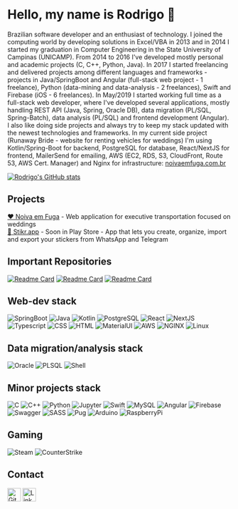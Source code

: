 # Hello, my name is Rodrigo 👋

Brazilian software developer and an enthusiast of technology. I joined the computing world by developing solutions in Excel/VBA in 2013 and in 2014 I started my graduation in Computer Engineering in the State University of Campinas (UNICAMP). From 2014 to 2016 I've developed mostly personal and academic projects (C, C++, Python, Java). In 2017 I started freelancing and delivered projects among different languages and frameworks - projects in Java/SpringBoot and Angular (full-stack web project - 1 freelance), Python (data-mining and data-analysis - 2 freelances), Swift and Firebase (iOS - 6 freelances). In May/2019 I started working full time as a full-stack web developer, where I've developed several applications, mostly handling REST API (Java, Spring, Oracle DB), data migration (PL/SQL, Spring-Batch), data analysis (PL/SQL) and frontend development (Angular). I also like doing side projects and always try to keep my stack updated with the newest technologies and frameworks. In my current side project (Runaway Bride - website for renting vehicles for weddings) I'm using Kotlin/Spring-Boot for backend, PostgreSQL for database, React/NextJS for frontend, MailerSend for emailing, AWS (EC2, RDS, S3, CloudFront, Route 53, AWS Cert. Manager) and Nginx for infrastructure: [noivaemfuga.com.br](https://noivaemfuga.com.br/)

[![Rodrigo's GitHub stats](https://github-readme-stats.vercel.app/api?username=rHilkner&count_private=true&show_icons=true&theme=gruvbox)](https://github.com/rHilkner)

## Projects
[❤️ Noiva em Fuga](https://noivaemfuga.com.br/) - Web application for executive transportation focused on weddings\
[🎁 Stikr.app](https://stikr.app/) - Soon in Play Store - App that lets you create, organize, import and export your stickers from WhatsApp and Telegram

## Important Repositories
[![Readme Card](https://github-readme-stats.vercel.app/api/pin/?username=rHilkner&repo=kotlin-boilerplate)](https://github.com/rHilkner/kotlin-boilerplate)
[![Readme Card](https://github-readme-stats.vercel.app/api/pin/?username=rHilkner&repo=chia)](https://github.com/rHilkner/chia)
[![Readme Card](https://github-readme-stats.vercel.app/api/pin/?username=rHilkner&repo=runescript-dreambot)](https://github.com/rHilkner/runescript-dreambot)

## Web-dev stack
![SpringBoot](https://img.shields.io/badge/Spring_Boot-F2F4F9?style=for-the-badge&logo=spring-boot)
![Java](https://img.shields.io/badge/Java-ED8B00?style=for-the-badge&logo=java&logoColor=white)
![Kotlin](https://img.shields.io/badge/Kotlin-0095D5?&style=for-the-badge&logo=kotlin&logoColor=white)
![PostgreSQL](https://img.shields.io/badge/PostgreSQL-316192?style=for-the-badge&logo=postgresql&logoColor=white)
![React](https://img.shields.io/badge/React-20232A?style=for-the-badge&logo=react&logoColor=61DAFB)
![NextJS](https://img.shields.io/badge/next.js-000000?style=for-the-badge&logo=nextdotjs&logoColor=white)
![Typescript](https://img.shields.io/badge/TypeScript-007ACC?style=for-the-badge&logo=typescript&logoColor=white)
![CSS](https://img.shields.io/badge/CSS3-1572B6?style=for-the-badge&logo=css3&logoColor=white)
![HTML](https://img.shields.io/badge/HTML5-E34F26?style=for-the-badge&logo=html5&logoColor=white)
![MaterialUI](https://img.shields.io/badge/Material%20UI-007FFF?style=for-the-badge&logo=mui&logoColor=white)
![AWS](https://img.shields.io/badge/Amazon_AWS-FF9900?style=for-the-badge&logo=amazonaws&logoColor=white)
![NGINX](https://img.shields.io/badge/NGINX-green?style=for-the-badge&logo=nginx&logoColor=white)
![Linux](https://img.shields.io/badge/Linux-FCC624?style=for-the-badge&logo=linux&logoColor=black)

## Data migration/analysis stack
![Oracle](https://img.shields.io/badge/Oracle-F80000?style=for-the-badge&logo=Oracle&logoColor=white)
![PLSQL](https://img.shields.io/badge/PLSQL-F80000?style=for-the-badge&logo=oracle&logoColor=black)
![Shell](https://img.shields.io/badge/Shell_Script-121011?style=for-the-badge&logo=gnu-bash&logoColor=white)

## Minor projects stack
![C](https://img.shields.io/badge/C-00599C?style=for-the-badge&logo=c&logoColor=white)
![C++](https://img.shields.io/badge/C%2B%2B-00599C?style=for-the-badge&logo=c%2B%2B&logoColor=white)
![Python](https://img.shields.io/badge/Python-FFD43B?style=for-the-badge&logo=python&logoColor=blue)
![Jupyter](https://img.shields.io/badge/Jupyter-F37626.svg?&style=for-the-badge&logo=Jupyter&logoColor=white)
![Swift](https://img.shields.io/badge/Swift-FA7343?style=for-the-badge&logo=swift&logoColor=white)
![MySQL](https://img.shields.io/badge/MySQL-005C84?style=for-the-badge&logo=mysql&logoColor=white)
![Angular](https://img.shields.io/badge/Angular-DD0031?style=for-the-badge&logo=angular&logoColor=white)
![Firebase](https://img.shields.io/badge/firebase-ffca28?style=for-the-badge&logo=firebase&logoColor=black)
![Swagger](https://img.shields.io/badge/Swagger-85EA2D?style=for-the-badge&logo=Swagger&logoColor=white)
![SASS](https://img.shields.io/badge/Sass-CC6699?style=for-the-badge&logo=sass&logoColor=white)
![Pug](https://img.shields.io/badge/Pug-E3C29B?style=for-the-badge&logo=pug&logoColor=black)
![Arduino](https://img.shields.io/badge/Arduino-00979D?style=for-the-badge&logo=Arduino&logoColor=white)
![RaspberryPi](https://img.shields.io/badge/Raspberry%20Pi-A22846?style=for-the-badge&logo=Raspberry%20Pi&logoColor=white)

## Gaming
![Steam](https://img.shields.io/badge/Steam-000000?style=for-the-badge&logo=steam&logoColor=white)
![CounterStrike](https://img.shields.io/badge/Counter_Strike-000000?style=for-the-badge&logo=counter-strike&logoColor=white)

## Contact
[<img src="https://img.shields.io/badge/GitHub-100000?style=for-the-badge&logo=github&logoColor=white" alt="GitHub" height="30">](https://github.com/rHilkner)
[<img src="https://img.shields.io/badge/LinkedIn-0077B5?style=for-the-badge&logo=linkedin&logoColor=white" alt="LinkedIn" height="30">](https://www.linkedin.com/in/rodrigo-hilkner/)
